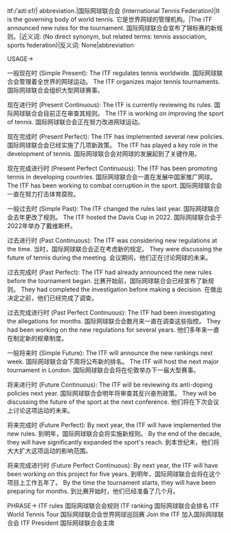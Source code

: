 itf:/ˈaɪtiːɛf/| abbreviation.|国际网球联合会 (International Tennis Federation)|It is the governing body of world tennis. 它是世界网球的管理机构。|The ITF announced new rules for the tournament. 国际网球联合会宣布了锦标赛的新规则。|近义词: (No direct synonym, but related terms:  tennis association, sports federation)|反义词: None|abbreviation

USAGE->

一般现在时 (Simple Present):
The ITF regulates tennis worldwide. 国际网球联合会管理着全世界的网球运动。
The ITF organizes major tennis tournaments. 国际网球联合会组织大型网球赛事。

现在进行时 (Present Continuous):
The ITF is currently reviewing its rules. 国际网球联合会目前正在审查其规则。
The ITF is working on improving the sport of tennis. 国际网球联合会正在努力改进网球运动。

现在完成时 (Present Perfect):
The ITF has implemented several new policies. 国际网球联合会已经实施了几项新政策。
The ITF has played a key role in the development of tennis. 国际网球联合会对网球的发展起到了关键作用。


现在完成进行时 (Present Perfect Continuous):
The ITF has been promoting tennis in developing countries. 国际网球联合会一直在发展中国家推广网球。
The ITF has been working to combat corruption in the sport. 国际网球联合会一直在努力打击体育腐败。


一般过去时 (Simple Past):
The ITF changed the rules last year. 国际网球联合会去年更改了规则。
The ITF hosted the Davis Cup in 2022. 国际网球联合会于2022年举办了戴维斯杯。


过去进行时 (Past Continuous):
The ITF was considering new regulations at the time. 当时，国际网球联合会正在考虑新的规定。
They were discussing the future of tennis during the meeting. 会议期间，他们正在讨论网球的未来。


过去完成时 (Past Perfect):
The ITF had already announced the new rules before the tournament began. 比赛开始前，国际网球联合会已经宣布了新规则。
They had completed the investigation before making a decision. 在做出决定之前，他们已经完成了调查。


过去完成进行时 (Past Perfect Continuous):
The ITF had been investigating the allegations for months. 国际网球联合会数月来一直在调查这些指控。
They had been working on the new regulations for several years.  他们多年来一直在制定新的规章制度。

一般将来时 (Simple Future):
The ITF will announce the new rankings next week. 国际网球联合会下周将公布新的排名。
The ITF will host the next major tournament in London. 国际网球联合会将在伦敦举办下一届大型赛事。


将来进行时 (Future Continuous):
The ITF will be reviewing its anti-doping policies next year. 国际网球联合会明年将审查其反兴奋剂政策。
They will be discussing the future of the sport at the next conference. 他们将在下次会议上讨论这项运动的未来。


将来完成时 (Future Perfect):
By next year, the ITF will have implemented the new rules. 到明年，国际网球联合会将实施新规则。
By the end of the decade, they will have significantly expanded the sport's reach. 到本世纪末，他们将大大扩大这项运动的影响范围。


将来完成进行时 (Future Perfect Continuous):
By next year, the ITF will have been working on this project for five years. 到明年，国际网球联合会将在这个项目上工作五年了。
By the time the tournament starts, they will have been preparing for months. 到比赛开始时，他们已经准备了几个月。



PHRASE->
ITF rules 国际网球联合会规则
ITF ranking 国际网球联合会排名
ITF World Tennis Tour 国际网球联合会世界网球巡回赛
Join the ITF 加入国际网球联合会
ITF President 国际网球联合会主席
